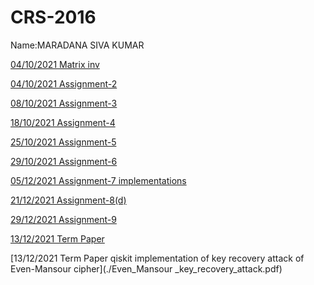 # CRS-2016

Name:MARADANA SIVA KUMAR

[04/10/2021  Matrix inv](./mat_inv3.c)

[04/10/2021 Assignment-2](./assignment_2.pdf)


[08/10/2021 Assignment-3](./qc_ass_3.pdf)

[18/10/2021 Assignment-4](./qc_ass4(1)_18_10_2021.pdf)

[25/10/2021 Assignment-5](./qc_ass5_crs2016.pdf)

[29/10/2021 Assignment-6](./qc_ass6_crs2016(1).pdf)

[05/12/2021 Assignment-7 implementations](./assignment7_midsem.pdf)

[21/12/2021 Assignment-8(d)](./DH_key_exchange.c)

[29/12/2021 Assignment-9](./hamming_code_7_4.c)

[13/12/2021 Term Paper](./crs_2016Final_Term_Paper.pdf)

[13/12/2021 Term Paper qiskit implementation of key recovery attack of Even-Mansour cipher](./Even_Mansour _key_recovery_attack.pdf)





